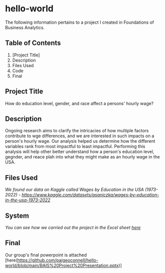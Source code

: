 # hello-world
The following information pertains to a project I created in Foundations of Business Analytics.
## Table of Contents
1. [Project Title] 
2. Description
3. Files Used
4. Code
5. Final
## Project Title
How do education level, gender, and race affect a persons' hourly wage?
## Description
Ongoing research aims to clarify the intricacies of how multiple factors contribute to wge differences, and we are interested in such impacts on a person's hourly wage. Our analysis helped us determine how the different variables rank from most impactful to least impactful. Performing this analysis will help other better understand how a person's education level, gegnder, and reace plah into what they might make as an hourly wage in the USA.
## Files Used
*We found our data on Kaggle called Wages by Education in the USA (1973-2022)*
  *- https://www.kaggle.com/datasets/asaniczka/wages-by-education-in-the-usa-1973-2022*
## System
*You can see how we carried out the project in the Excel sheet [here](https://github.com/paigeoconnell/hello-world/blob/main/Copy%20of%20Wages%20by%20education.xlsx)*
## Final
Our group's final powerpoint is attached [here(https://github.com/paigeoconnell/hello-world/blob/main/BAIS%20Project%20Presentation.pptx)]
